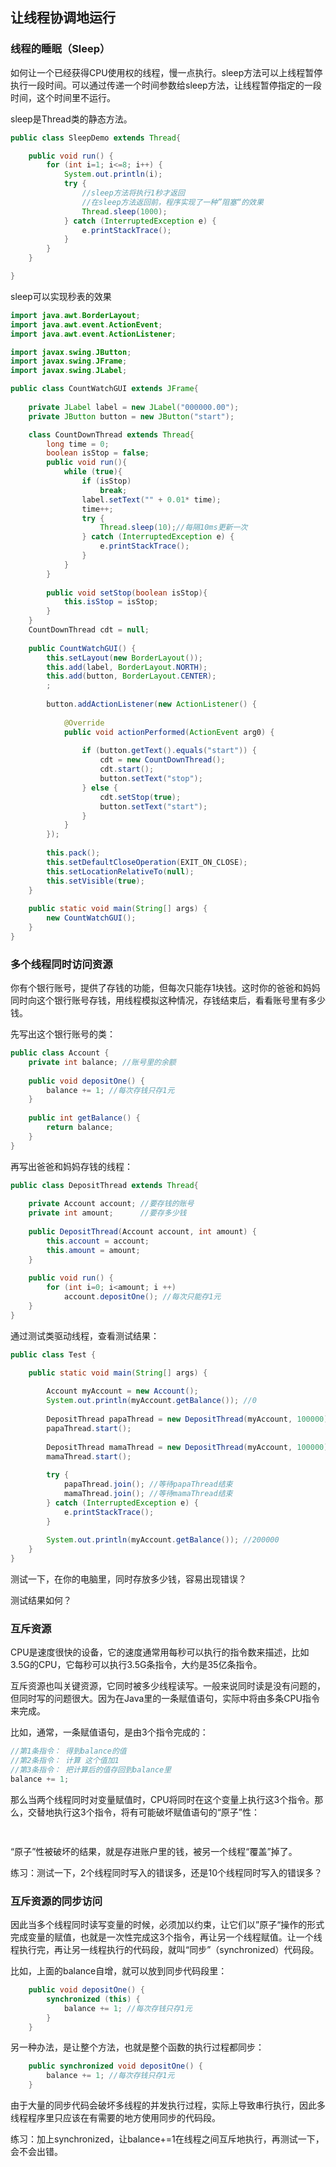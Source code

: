 ## 让线程协调地运行

### 线程的睡眠（Sleep）

如何让一个已经获得CPU使用权的线程，慢一点执行。sleep方法可以上线程暂停执行一段时间。可以通过传递一个时间参数给sleep方法，让线程暂停指定的一段时间，这个时间里不运行。

sleep是Thread类的静态方法。

```java
public class SleepDemo extends Thread{

	public void run() {
		for (int i=1; i<=8; i++) {
			System.out.println(i);
			try {
				//sleep方法将执行1秒才返回
				//在sleep方法返回前，程序实现了一种”阻塞“的效果
				Thread.sleep(1000); 
			} catch (InterruptedException e) {
				e.printStackTrace();
			}
		}
	}

}
```

sleep可以实现秒表的效果

```java
import java.awt.BorderLayout;
import java.awt.event.ActionEvent;
import java.awt.event.ActionListener;

import javax.swing.JButton;
import javax.swing.JFrame;
import javax.swing.JLabel;

public class CountWatchGUI extends JFrame{
	
	private JLabel label = new JLabel("000000.00");
	private JButton button = new JButton("start");

	class CountDownThread extends Thread{
		long time = 0;
		boolean isStop = false;
		public void run(){
			while (true){
				if (isStop)
					break;
				label.setText("" + 0.01* time);
				time++;
				try {
					Thread.sleep(10);//每隔10ms更新一次
				} catch (InterruptedException e) {
					e.printStackTrace();
				} 
			}
		}
		
		public void setStop(boolean isStop){
			this.isStop = isStop;
		}
	}
	CountDownThread cdt = null;
	
	public CountWatchGUI() {
		this.setLayout(new BorderLayout());
		this.add(label, BorderLayout.NORTH);
		this.add(button, BorderLayout.CENTER);
		;
	
		button.addActionListener(new ActionListener() {
			
			@Override
			public void actionPerformed(ActionEvent arg0) {
				
				if (button.getText().equals("start")) {
					cdt = new CountDownThread();
					cdt.start();
					button.setText("stop");
				} else {
					cdt.setStop(true);
					button.setText("start");
				}
			}
		});
		
		this.pack();
		this.setDefaultCloseOperation(EXIT_ON_CLOSE);
		this.setLocationRelativeTo(null);
		this.setVisible(true);
	}
	
	public static void main(String[] args) {
		new CountWatchGUI();
	}
}
```

### 多个线程同时访问资源

你有个银行账号，提供了存钱的功能，但每次只能存1块钱。这时你的爸爸和妈妈同时向这个银行账号存钱，用线程模拟这种情况，存钱结束后，看看账号里有多少钱。

先写出这个银行账号的类：

```java
public class Account {
	private int balance; //账号里的余额
	
	public void depositOne() {
		balance += 1; //每次存钱只存1元
	}
	
	public int getBalance() {
		return balance;
	}
}
```

再写出爸爸和妈妈存钱的线程：

```java
public class DepositThread extends Thread{
	
	private Account account; //要存钱的账号
	private int amount;      //要存多少钱
	
	public DepositThread(Account account, int amount) {
		this.account = account;
		this.amount = amount;
	}
	
	public void run() {
		for (int i=0; i<amount; i ++)
			account.depositOne(); //每次只能存1元
	}
}
```

通过测试类驱动线程，查看测试结果：

```java 
public class Test {

	public static void main(String[] args) {
		
		Account myAccount = new Account();
		System.out.println(myAccount.getBalance()); //0
		
		DepositThread papaThread = new DepositThread(myAccount, 100000);
		papaThread.start();
		
		DepositThread mamaThread = new DepositThread(myAccount, 100000);
		mamaThread.start();
		
		try {
			papaThread.join(); //等待papaThread结束
			mamaThread.join(); //等待mamaThread结束
		} catch (InterruptedException e) {
			e.printStackTrace();
		}
		
		System.out.println(myAccount.getBalance()); //200000
	}
}
```

测试一下，在你的电脑里，同时存放多少钱，容易出现错误？

测试结果如何？



### 互斥资源

CPU是速度很快的设备，它的速度通常用每秒可以执行的指令数来描述，比如3.5G的CPU，它每秒可以执行3.5G条指令，大约是35亿条指令。

互斥资源也叫关键资源，它同时被多少线程读写。一般来说同时读是没有问题的，但同时写的问题很大。因为在Java里的一条赋值语句，实际中将由多条CPU指令来完成。

比如，通常，一条赋值语句，是由3个指令完成的：

```java
//第1条指令： 得到balance的值
//第2条指令： 计算 这个值加1
//第3条指令： 把计算后的值存回到balance里
balance += 1;
```

那么当两个线程同时对变量赋值时，CPU将同时在这个变量上执行这3个指令。那么，交替地执行这3个指令，将有可能破坏赋值语句的“原子”性：

```java
 
```

“原子”性被破坏的结果，就是存进账户里的钱，被另一个线程“覆盖”掉了。

练习：测试一下，2个线程同时写入的错误多，还是10个线程同时写入的错误多？

### 互斥资源的同步访问

因此当多个线程同时读写变量的时候，必须加以约束，让它们以”原子“操作的形式完成变量的赋值，也就是一次性完成这3个指令，再让另一个线程赋值。让一个线程执行完，再让另一线程执行的代码段，就叫“同步”（synchronized）代码段。

比如，上面的balance自增，就可以放到同步代码段里：

```java
	public void depositOne() {
		synchronized (this) {
			balance += 1; //每次存钱只存1元
		}
	}
```

另一种办法，是让整个方法，也就是整个函数的执行过程都同步：

```java
	public synchronized void depositOne() {
		balance += 1; //每次存钱只存1元
	}
```

由于大量的同步代码会破坏多线程的并发执行过程，实际上导致串行执行，因此多线程程序里只应该在有需要的地方使用同步的代码段。

练习：加上synchronized，让balance+=1在线程之间互斥地执行，再测试一下，会不会出错。